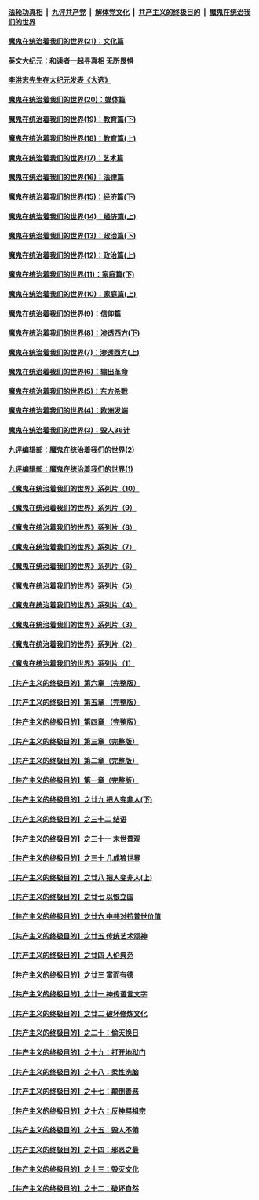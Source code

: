 

####  [法轮功真相](../../../../basic/blob/master/README.md?t=01281602) &nbsp;|&nbsp; [九评共产党](../../../../9ping.md/blob/master/README.md?t=01281602) &nbsp;|&nbsp; [解体党文化](../../../../jtdwh.md/blob/master/README.md?t=01281602)  &nbsp;|&nbsp; [共产主义的终极目的](../../../../gczydzjmd.md/blob/master/README.md?t=01281602) &nbsp;|&nbsp; [魔鬼在统治我们的世界](../../../../mgztzwmdsj.md/blob/master/README.md?t=01281602) 

#### [魔鬼在统治着我们的世界(21)：文化篇](../pages/nsc422/n10597706.md?t=01281602) 

#### [英文大纪元：和读者一起寻真相 无所畏惧](../pages/nsc422/n12542027.md?t=01281602) 

#### [李洪志先生在大纪元发表《大选》](../pages/nsc422/n12534746.md?t=01281602) 

#### [魔鬼在统治着我们的世界(20)：媒体篇](../pages/nsc422/n10586579.md?t=01281602) 

#### [魔鬼在统治着我们的世界(19)：教育篇(下)](../pages/nsc422/n10564808.md?t=01281602) 

#### [魔鬼在统治着我们的世界(18)：教育篇(上)](../pages/nsc422/n10526970.md?t=01281602) 

#### [魔鬼在统治着我们的世界(17)：艺术篇](../pages/nsc422/n10499093.md?t=01281602) 

#### [魔鬼在统治着我们的世界(16)：法律篇](../pages/nsc422/n10485969.md?t=01281602) 

#### [魔鬼在统治着我们的世界(15)：经济篇(下)](../pages/nsc422/n10469975.md?t=01281602) 

#### [魔鬼在统治着我们的世界(14)：经济篇(上)](../pages/nsc422/n10457370.md?t=01281602) 

#### [魔鬼在统治着我们的世界(13)：政治篇(下)](../pages/nsc422/n10448270.md?t=01281602) 

#### [魔鬼在统治着我们的世界(12)：政治篇(上)](../pages/nsc422/n10444576.md?t=01281602) 

#### [魔鬼在统治着我们的世界(11)：家庭篇(下)](../pages/nsc422/n10440961.md?t=01281602) 

#### [魔鬼在统治着我们的世界(10)：家庭篇(上)](../pages/nsc422/n10435448.md?t=01281602) 

#### [魔鬼在统治着我们的世界(9)：信仰篇](../pages/nsc422/n10432159.md?t=01281602) 

#### [魔鬼在统治着我们的世界(8)：渗透西方(下)](../pages/nsc422/n10429603.md?t=01281602) 

#### [魔鬼在统治着我们的世界(7)：渗透西方(上)](../pages/nsc422/n10426013.md?t=01281602) 

#### [魔鬼在统治着我们的世界(6)：输出革命](../pages/nsc422/n10421536.md?t=01281602) 

#### [魔鬼在统治着我们的世界(5)：东方杀戮](../pages/nsc422/n10417707.md?t=01281602) 

#### [魔鬼在统治着我们的世界(4)：欧洲发端](../pages/nsc422/n10414890.md?t=01281602) 

#### [魔鬼在统治着我们的世界(3)：毁人36计](../pages/nsc422/n10411583.md?t=01281602) 

#### [九评编辑部：魔鬼在统治着我们的世界(2)](../pages/nsc422/n10410036.md?t=01281602) 

#### [九评编辑部：魔鬼在统治着我们的世界(1)](../pages/nsc422/n10406825.md?t=01281602) 

#### [《魔鬼在统治着我们的世界》系列片（10）](../pages/nsc422/n12292670.md?t=01281602) 

#### [《魔鬼在统治着我们的世界》系列片（9）](../pages/nsc422/n12290859.md?t=01281602) 

#### [《魔鬼在统治着我们的世界》系列片（8）](../pages/nsc422/n12287445.md?t=01281602) 

#### [《魔鬼在统治着我们的世界》系列片（7）](../pages/nsc422/n12283425.md?t=01281602) 

#### [《魔鬼在统治着我们的世界》系列片（6）](../pages/nsc422/n12282314.md?t=01281602) 

#### [《魔鬼在统治着我们的世界》系列片（5）](../pages/nsc422/n12281419.md?t=01281602) 

#### [《魔鬼在统治着我们的世界》系列片（4）](../pages/nsc422/n12274024.md?t=01281602) 

#### [《魔鬼在统治着我们的世界》系列片（3）](../pages/nsc422/n12271322.md?t=01281602) 

#### [《魔鬼在统治着我们的世界》系列片（2）](../pages/nsc422/n12269049.md?t=01281602) 

#### [《魔鬼在统治着我们的世界》系列片（1）](../pages/nsc422/n12267575.md?t=01281602) 

#### [【共产主义的终极目的】第六章 （完整版）](../pages/nsc422/n11428913.md?t=01281602) 

#### [【共产主义的终极目的】第五章 （完整版）](../pages/nsc422/n11428912.md?t=01281602) 

#### [【共产主义的终极目的】第四章 （完整版）](../pages/nsc422/n11428907.md?t=01281602) 

#### [【共产主义的终极目的】第三章（完整版）](../pages/nsc422/n11428848.md?t=01281602) 

#### [【共产主义的终极目的】第二章（完整版）](../pages/nsc422/n11428831.md?t=01281602) 

#### [【共产主义的终极目的】第一章（完整版）](../pages/nsc422/n11417651.md?t=01281602) 

#### [【共产主义的终极目的】之廿九 把人变非人(下)](../pages/nsc422/n11344140.md?t=01281602) 

#### [【共产主义的终极目的】之三十二 结语](../pages/nsc422/n11360535.md?t=01281602) 

#### [【共产主义的终极目的】之三十一 末世景观](../pages/nsc422/n11351129.md?t=01281602) 

#### [【共产主义的终极目的】之三十 几成狼世界](../pages/nsc422/n11348280.md?t=01281602) 

#### [【共产主义的终极目的】之廿八 把人变非人(上)](../pages/nsc422/n11340492.md?t=01281602) 

#### [【共产主义的终极目的】之廿七 以恨立国](../pages/nsc422/n11336944.md?t=01281602) 

#### [【共产主义的终极目的】之廿六 中共对抗普世价值](../pages/nsc422/n11324785.md?t=01281602) 

#### [【共产主义的终极目的】之廿五 传统艺术颂神](../pages/nsc422/n11296396.md?t=01281602) 

#### [【共产主义的终极目的】之廿四 人伦典范](../pages/nsc422/n11296397.md?t=01281602) 

#### [【共产主义的终极目的】之廿三 富而有德](../pages/nsc422/n11283598.md?t=01281602) 

#### [【共产主义的终极目的】之廿一 神传语言文字](../pages/nsc422/n11263265.md?t=01281602) 

#### [【共产主义的终极目的】之廿二 破坏修炼文化](../pages/nsc422/n11245728.md?t=01281602) 

#### [【共产主义的终极目的】之二十：偷天换日](../pages/nsc422/n11238846.md?t=01281602) 

#### [【共产主义的终极目的】之十九：打开地狱门](../pages/nsc422/n11206376.md?t=01281602) 

#### [【共产主义的终极目的】之十八：柔性洗脑](../pages/nsc422/n11199994.md?t=01281602) 

#### [【共产主义的终极目的】之十七：颠倒善恶](../pages/nsc422/n11179782.md?t=01281602) 

#### [【共产主义的终极目的】之十六：反神骂祖宗](../pages/nsc422/n11166798.md?t=01281602) 

#### [【共产主义的终极目的】之十五：毁人不倦](../pages/nsc422/n11166792.md?t=01281602) 

#### [【共产主义的终极目的】之十四：邪恶之最](../pages/nsc422/n11150249.md?t=01281602) 

#### [【共产主义的终极目的】之十三：毁灭文化](../pages/nsc422/n11135227.md?t=01281602) 

#### [【共产主义的终极目的】之十二：破坏自然](../pages/nsc422/n11135214.md?t=01281602) 

